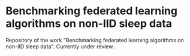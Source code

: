 # Benchmarking federated learning algorithms on non-IID sleep data
Repository of the work "Benchmarking federated learning algorithms on non-IID sleep data". Currently under review.
